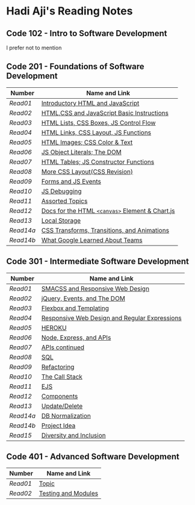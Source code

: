 # Hadi Aji's Reading Notes

## Code 102 - Intro to Software Development
I prefer not to mention

## Code 201 - Foundations of Software Development

| **Number** | **Name and Link** |
|------------|-------------------|
| *Read01* |[Introductory HTML and JavaScript](https://hadeaji.github.io/reading-notes-201/class-01)|
| *Read02* |[HTML,CSS and JavaScript Basic Instructions](https://hadeaji.github.io/reading-notes-201/class-02)|
| *Read03* |[HTML Lists, CSS Boxes, JS Control Flow](https://hadeaji.github.io/reading-notes-201/Read03)|
| *Read04* |[HTML Links, CSS Layout, JS Functions](https://hadeaji.github.io/reading-notes-201/read04)|
| *Read05* |[HTML Images; CSS Color & Text](https://hadeaji.github.io/reading-notes-201/read05)|
| *Read06* |[JS Object Literals; The DOM](https://hadeaji.github.io/reading-notes-201/Read06)|
| *Read07* |[HTML Tables; JS Constructor Functions](https://hadeaji.github.io/reading-notes-201/Read07)|
| *Read08* |[More CSS Layout(CSS Revision)](https://hadeaji.github.io/reading-notes-201/Read08)|
| *Read09* |[Forms and JS Events](https://hadeaji.github.io/reading-notes-201/Read09)|
| *Read10* |[JS Debugging](https://hadeaji.github.io/reading-notes-201/Read10)|
| *Read11* |[Assorted Topics](https://hadeaji.github.io/reading-notes-201/Read11)|
| *Read12* |[Docs for the HTML `<canvas>` Element & Chart.js](https://hadeaji.github.io/reading-notes-201/Read12)|
| *Read13* |[Local Storage](https://hadeaji.github.io/reading-notes-201/Read13)|
| *Read14a* |[CSS Transforms, Transitions, and Animations](https://hadeaji.github.io/reading-notes-201/Read14a)|
| *Read14b* |[What Google Learned About Teams](https://hadeaji.github.io/reading-notes-201/Read14b)|


## Code 301 - Intermediate Software Development

| **Number** | **Name and Link** |
|------------|-------------------|
| *Read01* |[SMACSS and Responsive Web Design](https://hadeaji.github.io/reading-notes-301/Read01)|
| *Read02* |[jQuery, Events, and The DOM](https://hadeaji.github.io/reading-notes-301/Read02)|
| *Read03* |[Flexbox and Templating](https://hadeaji.github.io/reading-notes-301/Read03)|
| *Read04* |[Responsive Web Design and Regular Expressions](https://hadeaji.github.io/reading-notes-301/Read04)|
| *Read05* |[HEROKU](https://hadeaji.github.io/reading-notes-301/Read05)|
| *Read06* |[Node, Express, and APIs](https://hadeaji.github.io/reading-notes-301/Read06)|
| *Read07* |[APIs continued](https://hadeaji.github.io/reading-notes-301/Read07)|
| *Read08* |[SQL](https://hadeaji.github.io/reading-notes-301/Read08)|
| *Read09* |[Refactoring](https://hadeaji.github.io/reading-notes-301/Read09)|
| *Read10* |[The Call Stack](https://hadeaji.github.io/reading-notes-301/Read10)|
| *Read11* |[EJS](https://hadeaji.github.io/reading-notes-301/Read11)|
| *Read12* |[Components](https://hadeaji.github.io/reading-notes-301/Read12)|
| *Read13* |[Update/Delete](https://hadeaji.github.io/reading-notes-301/Read13)|
| *Read14a* |[DB Normalization](https://hadeaji.github.io/reading-notes-301/Read14a)|
| *Read14b* |[Project Idea](https://hadeaji.github.io/reading-notes-301/Read14b)|
| *Read15* |[Diversity and Inclusion](https://hadeaji.github.io/reading-notes-301/Read15)|

## Code 401 - Advanced Software Development

| **Number** | **Name and Link** |
|------------|-------------------|
| *Read01* |[Topic](https://hadeaji.github.io/reading-notes/Read01)|
| *Read02* |[Testing and Modules](https://hadeaji.github.io/reading-notes/Read02)|
